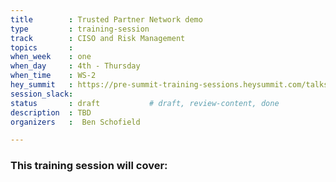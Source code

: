 ```yaml
---
title        : Trusted Partner Network demo
type         : training-session
track        : CISO and Risk Management
topics       : 
when_week    : one
when_day     : 4th - Thursday
when_time    : WS-2
hey_summit   : https://pre-summit-training-sessions.heysummit.com/talks/trusted-partner-network-demo/
session_slack:
status       : draft           # draft, review-content, done
description  : TBD
organizers   :  Ben Schofield

---
```


### This training session will cover:

